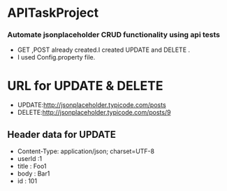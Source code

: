 # APITaskProject
### Automate jsonplaceholder CRUD functionality using api tests
 - GET ,POST already created.I created UPDATE and DELETE .
 - I used  Config.property file.

# URL for UPDATE & DELETE
 - UPDATE:http://jsonplaceholder.typicode.com/posts
 - DELETE:http://jsonplaceholder.typicode.com/posts/9
 
## Header data for UPDATE
- Content-Type: application/json; charset=UTF-8
 - userId :1
 - title : Foo1
 - body : Bar1
 - id  : 101 
